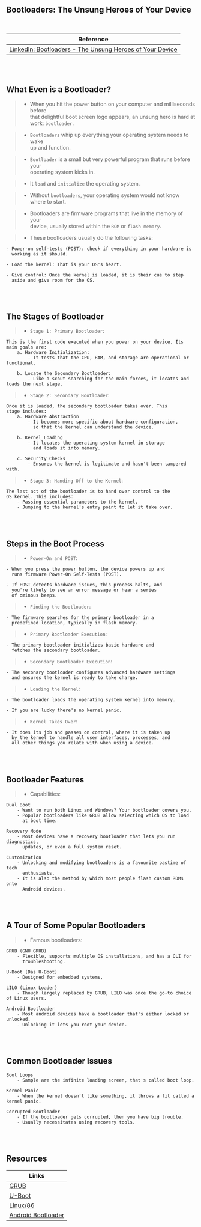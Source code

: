 ## Bootloaders: The Unsung Heroes of Your Device

<br />

| Reference |
| --------- |
| [LinkedIn: Bootloaders - The Unsung Heroes of Your Device](https://www.linkedin.com/pulse/bootloaders-unsung-heroes-your-devices-morning-routine-peshkar-mfkmf/?trackingId=Y4MepgkqxVl1pAnm0t16nA%3D%3D) |

<br />
<br />



## What Even is a Bootloader?

> - When you hit the power button on your computer and milliseconds before <br />
    that delightful boot screen logo appears, an unsung hero is hard at <br />
    work: `bootloader`.

> - `Bootloaders` whip up everything your operating system needs to wake <br />
    up and function.

> - `Bootloader` is a small but very powerful program that runs before your <br />
    operating system kicks in.

> - It `load` and `initialize` the operating system.

> - Without `bootloaders`, your operating system would not know where to start.

> - Bootloaders are firmware programs that live in the memory of your <br />
    device, usually stored within the `ROM` or `flash memory`.

> - These bootloaders usually do the following tasks:

```plaintext
- Power-on self-tests (POST): check if everything in your hardware is
  working as it should.

- Load the kernel: That is your OS's heart.

- Give control: Once the kernel is loaded, it is their cue to step
  aside and give room for the OS.
```

<br />
<br />



## The Stages of Bootloader

> - `Stage 1: Primary Bootloader`:

```plaintext
This is the first code executed when you power on your device. Its
main goals are:
    a. Hardware Initialization:
        - It tests that the CPU, RAM, and storage are operational or functional.

    b. Locate the Secondary Bootloader:
        - Like a scout searching for the main forces, it locates and loads the next stage.
```

> - `Stage 2: Secondary Bootloader`:

```plaintext
Once it is loaded, the secondary bootloader takes over. This
stage includes:
    a. Hardware Abstraction
        - It becomes more specific about hardware configuration,
          so that the kernel can understand the device.

    b. Kernel Loading
        - It locates the operating system kernel in storage
          and loads it into memory.

    c. Security Checks
        - Ensures the kernel is legitimate and hasn't been tampered with.
```

> - `Stage 3: Handing Off to the Kernel`:

```plaintext
The last act of the bootloader is to hand over control to the
OS kernel. This includes:
    - Passing essential parameters to the kernel.
    - Jumping to the kernel's entry point to let it take over.
```

<br />
<br />



## Steps in the Boot Process

> - `Power-On and POST`:

```plaintext
- When you press the power button, the device powers up and
  runs firmware Power-On Self-Tests (POST).

- If POST detects hardware issues, this process halts, and
  you're likely to see an error message or hear a series
  of ominous beeps.
```

> - `Finding the Bootloader`:

```plaintext
- The firmware searches for the primary bootloader in a
  predefined location, typically in flash memory.
```

> - `Primary Bootloader Execution`:

```plaintext
- The primary bootloader initializes basic hardware and
  fetches the secondary bootloader.
```

> - `Secondary Bootloader Execution`:

```plaintext
- The seconary bootloader configures advanced hardware settings
  and ensures the kernel is ready to take charge.
```

> - `Loading the Kernel`:

```plaintext
- The bootloader loads the operating system kernel into memory.

- If you are lucky there's no kernel panic.
```

> - `Kernel Takes Over`:

```plaintext
- It does its job and passes on control, where it is taken up
  by the kernel to handle all user interfaces, processes, and
  all other things you relate with when using a device.
```

<br />
<br />



## Bootloader Features

> - Capabilities:

```plaintext
Dual Boot
    - Want to run both Linux and Windows? Your bootloader covers you.
    - Popular bootloaders like GRUB allow selecting which OS to load
      at boot time.

Recovery Mode
    - Most devices have a recovery bootloader that lets you run diagnostics,
      updates, or even a full system reset.

Customization
    - Unlocking and modifying bootloaders is a favourite pastime of tech
      enthusiasts.
    - It is also the method by which most people flash custom ROMs onto
      Android devices.
```

<br />
<br />



## A Tour of Some Popular Bootloaders

> - Famous bootloaders:

```plaihtext
GRUB (GNU GRUB)
    - Flexible, supports multiple OS installations, and has a CLI for
      troubleshooting.

U-Boot (Das U-Boot)
    - Designed for embedded systems,

LILO (Linux Loader)
    - Though largely replaced by GRUB, LILO was once the go-to choice of Linux users.

Android Bootloader
    - Most android devices have a bootloader that's either locked or unlocked.
    - Unlocking it lets you root your device.
```

<br />
<br />



## Common Bootloader Issues

```plaintext
Boot Loops
    - Sample are the infinite loading screen, that's called boot loop.

Kernel Panic
    - When the kernel doesn't like something, it throws a fit called a kernel panic.

Corrupted Bootloader
    - If the bootloader gets corrupted, then you have big trouble.
    - Usually necessitates using recovery tools.
```

<br />
<br />



## Resources

| Links |
| --------- |
| [GRUB](https://www.gnu.org/software/grub/manual/grub/) |
| [U-Boot](https://docs.u-boot.org/en/latest/) |
| [Linux/86](https://www.kernel.org/doc/html/v5.6/x86/boot.html) |
| [Android Bootloader](https://source.android.com/docs/core/architecture/bootloader) |
